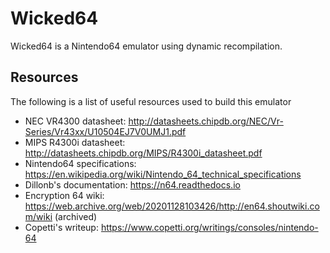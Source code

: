 # Wicked64

Wicked64 is a Nintendo64 emulator using dynamic recompilation.

## Resources

The following is a list of useful resources used to build this emulator

- NEC VR4300 datasheet: http://datasheets.chipdb.org/NEC/Vr-Series/Vr43xx/U10504EJ7V0UMJ1.pdf
- MIPS R4300i datasheet: http://datasheets.chipdb.org/MIPS/R4300i_datasheet.pdf
- Nintendo64 specifications: https://en.wikipedia.org/wiki/Nintendo_64_technical_specifications
- Dillonb's documentation: https://n64.readthedocs.io
- Encryption 64 wiki: https://web.archive.org/web/20201128103426/http://en64.shoutwiki.com/wiki (archived)
- Copetti's writeup: https://www.copetti.org/writings/consoles/nintendo-64